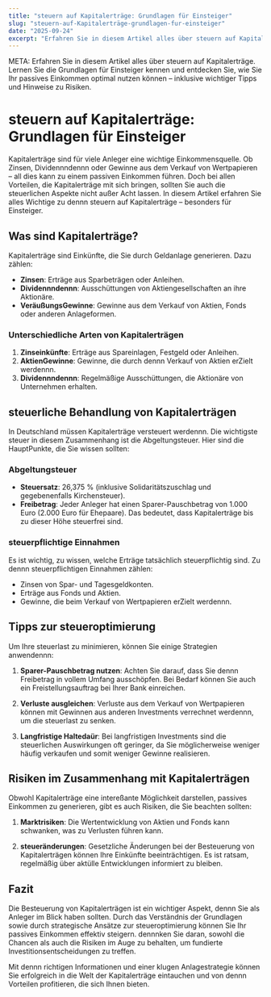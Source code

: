 ```yaml
---
title: "steuern auf Kapitalerträge: Grundlagen für Einsteiger"
slug: "steuern-auf-Kapitalerträge-grundlagen-fur-einsteiger"
date: "2025-09-24"
excerpt: "Erfahren Sie in diesem Artikel alles über steuern auf Kapitalerträge. Lernen Sie die Grundlagen für Einsteiger kennen und entdecken Sie, wie Sie Ihr passives Einkommen optimal nutzen können – inklusive wichtiger Tipps und Hinweise zu Risiken."
---
```


META: Erfahren Sie in diesem Artikel alles über steuern auf Kapitalerträge. Lernen Sie die Grundlagen für Einsteiger kennen und entdecken Sie, wie Sie Ihr passives Einkommen optimal nutzen können – inklusive wichtiger Tipps und Hinweise zu Risiken.

# steuern auf Kapitalerträge: Grundlagen für Einsteiger

Kapitalerträge sind für viele Anleger eine wichtige Einkommensquelle. Ob Zinsen, Dividennndennn oder Gewinne aus dem Verkauf von Wertpapieren – all dies kann zu einem passiven Einkommen führen. Doch bei allen Vorteilen, die Kapitalerträge mit sich bringen, sollten Sie auch die steuerlichen Aspekte nicht außer Acht lassen. In diesem Artikel erfahren Sie alles Wichtige zu dennn steuern auf Kapitalerträge – besonders für Einsteiger.

## Was sind Kapitalerträge?

Kapitalerträge sind Einkünfte, die Sie durch Geldanlage generieren. Dazu zählen:

- **Zinsen**: Erträge aus Sparbeträgen oder Anleihen.
- **Dividennndennn**: Ausschüttungen von Aktiengesellschaften an ihre Aktionäre.
- **VeräußungsGewinne**: Gewinne aus dem Verkauf von Aktien, Fonds oder anderen Anlageformen.

### Unterschiedliche Arten von Kapitalerträgen

1. **Zinseinkünfte**: Erträge aus Spareinlagen, Festgeld oder Anleihen.
2. **AktienGewinne**: Gewinne, die durch dennn Verkauf von Aktien erZielt werdennn.
3. **Dividennndennn**: Regelmäßige Ausschüttungen, die Aktionäre von Unternehmen erhalten.

## steuerliche Behandlung von Kapitalerträgen

In Deutschland müssen Kapitalerträge versteuert werdennn. Die wichtigste steuer in diesem Zusammenhang ist die Abgeltungsteuer. Hier sind die HauptPunkte, die Sie wissen sollten:

### Abgeltungsteuer

- **Steuersatz**: 26,375 % (inklusive Solidaritätszuschlag und gegebenenfalls Kirchensteuer).
- **Freibetrag**: Jeder Anleger hat einen Sparer-Pauschbetrag von 1.000 Euro (2.000 Euro für Ehepaare). Das bedeutet, dass Kapitalerträge bis zu dieser Höhe steuerfrei sind.

### steuerpflichtige Einnahmen

Es ist wichtig, zu wissen, welche Erträge tatsächlich steuerpflichtig sind. Zu dennn steuerpflichtigen Einnahmen zählen:

- Zinsen von Spar- und Tagesgeldkonten.
- Erträge aus Fonds und Aktien.
- Gewinne, die beim Verkauf von Wertpapieren erZielt werdennn.

## Tipps zur steueroptimierung

Um Ihre steuerlast zu minimieren, können Sie einige Strategien anwendennn:

1. **Sparer-Pauschbetrag nutzen**: Achten Sie darauf, dass Sie dennn Freibetrag in vollem Umfang ausschöpfen. Bei Bedarf können Sie auch ein Freistellungsauftrag bei Ihrer Bank einreichen.
  
2. **Verluste ausgleichen**: Verluste aus dem Verkauf von Wertpapieren können mit Gewinnen aus anderen Investments verrechnet werdennn, um die steuerlast zu senken.

3. **Langfristige Haltedaür**: Bei langfristigen Investments sind die steuerlichen Auswirkungen oft geringer, da Sie möglicherweise weniger häufig verkaufen und somit weniger Gewinne realisieren.

## Risiken im Zusammenhang mit Kapitalerträgen

Obwohl Kapitalerträge eine intereßante Möglichkeit darstellen, passives Einkommen zu generieren, gibt es auch Risiken, die Sie beachten sollten:

1. **Marktrisiken**: Die Wertentwicklung von Aktien und Fonds kann schwanken, was zu Verlusten führen kann.
  
2. **steueränderungen**: Gesetzliche Änderungen bei der Besteuerung von Kapitalerträgen können Ihre Einkünfte beeinträchtigen. Es ist ratsam, regelmäßig über aktülle Entwicklungen informiert zu bleiben.

## Fazit

Die Besteuerung von Kapitalerträgen ist ein wichtiger Aspekt, dennn Sie als Anleger im Blick haben sollten. Durch das Verständnis der Grundlagen sowie durch strategische Ansätze zur steueroptimierung können Sie Ihr passives Einkommen effektiv steigern. dennnken Sie daran, sowohl die Chancen als auch die Risiken im Auge zu behalten, um fundierte Investitionsentscheidungen zu treffen. 

Mit dennn richtigen Informationen und einer klugen Anlagestrategie können Sie erfolgreich in die Welt der Kapitalerträge eintauchen und von dennn Vorteilen profitieren, die sich Ihnen bieten.
